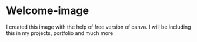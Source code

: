# Welcome-image

I created this image with the help of free version of canva. I will be including this in my projects, portfolio and much more
